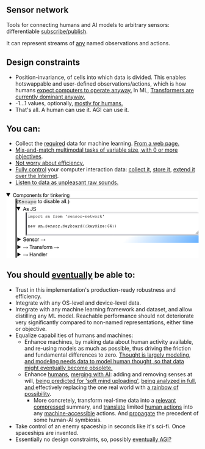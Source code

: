 ## Sensor network

Tools for connecting humans and AI models to arbitrary sensors: differentiable [subscribe/publish](https://en.wikipedia.org/wiki/Publish%E2%80%93subscribe_pattern).

It can represent streams of [any](https://github.com/Antipurity/sensor-network/tree/master/docs/universal-environments.md) named observations and actions.

## Design constraints

- Position-invariance, of cells into which data is divided. This enables hotswappable and user-defined observations/actions, which is how humans [expect ](https://en.wikipedia.org/wiki/Process_(computing))[computers ](https://en.wikipedia.org/wiki/USB)[to operate ](https://en.wikipedia.org/wiki/Internet_of_things)[anyway.](https://en.wikipedia.org/wiki/Internet) In ML, [Transformers are currently dominant anyway.](https://arxiv.org/abs/1706.03762)
- -1…1 values, optionally, [mostly for humans.](https://www.reddit.com/r/NoStupidQuestions/comments/65o0gi/how_loud_is_a_nuclear_explosion_all_noise_is/)
- That's all. A human can use it. AGI can use it.

## You can:

- Collect the [re](https://arxiv.org/abs/2102.06701)[q](https://arxiv.org/abs/1712.00409)[ui](https://arxiv.org/abs/2001.08361)[re](https://arxiv.org/abs/2006.10621)[d](https://arxiv.org/abs/2010.14701) data for machine learning. [From a web page.](https://github.com/Antipurity/sensor-network/tree/master/js-lib)
- [Mix-and-match multimodal tasks of variable size](https://arxiv.org/abs/2106.09017)[,](https://arxiv.org/pdf/2106.02584.pdf)[ with 0 or more objectives](https://arxiv.org/abs/2112.15422).
- [Not worry about efficiency.](https://github.com/Antipurity/sensor-network/tree/master/js-lib/test)
- [Fully ](https://github.com/Antipurity/sensor-network/tree/master/docs/privacy.md)[control](https://Antipurity.github.io/sensor-network) your computer interaction data: [collect it](https://github.com/Antipurity/sensor-network/tree/master/js-lib/docs/README.md#sn-sensor), [store it](https://github.com/Antipurity/sensor-network/tree/master/js-lib/docs/README.md#sn-handler-storage), [extend it over the Internet](https://github.com/Antipurity/sensor-network/tree/master/js-lib/docs/README.md#sn-handler-internet).
- [Listen to data as unpleasant raw sounds.](https://github.com/Antipurity/sensor-network/tree/master/js-lib/docs/README.md#sn-handler-sound)

![The basic tree structure for editing JS components at runtime.](docs/images/ui-components.png)

## You should [eventually](https://github.com/Antipurity/sensor-network/tree/master/docs/ROADMAP.md) be able to:

- Trust in this implementation's production-ready robustness and efficiency.
- Integrate with any OS-level and device-level data.
- Integrate with any machine learning framework and dataset, and allow distilling any ML model. Reachable performance should not deteriorate very significantly compared to non-named representations, either time or objective.
- Equalize capabilities of humans and machines:
    - Enhance machines, by making data about human activity available, and re-using models as much as possible, thus driving the friction and fundamental differences to zero. [Thought ](https://books.google.com.ua/books?id=wT04AAAAIAAJ&redir_esc=y)[is ](https://en.wikipedia.org/wiki/How_to_Create_a_Mind)[largely ](https://en.wikipedia.org/wiki/Hierarchical_temporal_memory)[modeling](https://ai.facebook.com/blog/self-supervised-learning-the-dark-matter-of-intelligence/), [and ](http://proceedings.mlr.press/v139/hashimoto21a/hashimoto21a.pdf)[modeling needs data](https://static.googleusercontent.com/media/research.google.com/en//pubs/archive/35179.pdf)[ to model human thought,](https://en.wikipedia.org/wiki/Mind_uploading)[ so that data might eventually become obsolete.](https://arxiv.org/abs/2106.09017)
    - Enhance [humans](https://repository.upenn.edu/cgi/viewcontent.cgi?article=1107&context=mgmt_papers), [merging](https://towardsdatascience.com/merging-with-ai-how-to-make-a-brain-computer-interface-to-communicate-with-google-using-keras-and-f9414c540a92)[ ](https://en.wikipedia.org/wiki/Transcendent_Man)[with](https://venturebeat.com/2020/11/23/this-is-how-well-merge-with-ai/)[ ](https://www.ft.com/content/0c4fac58-bd15-11e9-9381-78bab8a70848)[AI](https://en.wikipedia.org/wiki/Lovecraftian_horror): adding and removing senses at will, [being predicted for 'soft mind uploading'](https://cmte.ieee.org/futuredirections/2018/06/04/mind-uploading-vs-mind-virtualisation-ii-2/), [being analyzed in full](https://github.com/likedan/Awesome-CoreML-Models), [and](https://en.wikipedia.org/wiki/Simulated_reality)[ ](https://en.wikipedia.org/wiki/Serial_Experiments_Lain)effectively replacing the one real world with [a rainbow of possibility](https://en.wikipedia.org/wiki/Noosphere).
        - More concretely, transform real-time data into a [rele](https://deepsense.ai/what-is-reinforcement-learning-the-complete-guide/)[vant](https://arxiv.org/abs/2009.01325) [comp](https://en.wikipedia.org/wiki/Self-supervised_learning)[r](https://www.tensorflow.org/tutorials/generative/autoencoder)[e](https://arxiv.org/abs/2006.07733)[s](https://arxiv.org/abs/2109.01819)[s](https://arxiv.org/abs/1708.07860)[ed](https://arxiv.org/abs/1811.10959) summary, and [translate](https://github.com/Antipurity/sensor-network/tree/master/docs/human-sense-constraints.md) limited [human ](https://deepmind.com/research/publications/2021/Creating-Interactive-Agents-with-Imitation-Learning)[actions](https://intelligence.org/files/QuantilizersSaferAlternative.pdf) into any [machine-accessible](https://github.com/Antipurity/sensor-network/tree/master/docs/universal-environments.md) actions. And [propagate](https://www.weforum.org/agenda/2018/01/the-secret-of-groundbreaking-science-global-collaboration/) the precedent of some human-AI symbiosis.
- Take control of an enemy spaceship in seconds like it's sci-fi. Once spaceships are invented.
- Essentially no design constraints, so, possibly [eventua](https://en.wikipedia.org/wiki/The_Singularity_Is_Near)[lly ](https://www.academia.edu/36810724/The_21st_Century_Singularity_and_its_Big_History_Implications_A_re_analysis)[AGI?](http://www.incompleteideas.net/IncIdeas/BitterLesson.html)